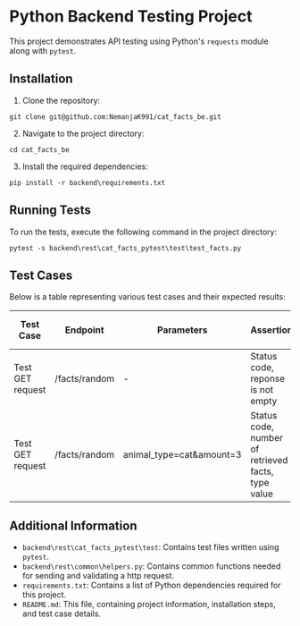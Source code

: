 # Python Backend Testing Project

This project demonstrates API testing using Python's `requests` module along with `pytest`.

## Installation

1. Clone the repository:

```
git clone git@github.com:NemanjaK991/cat_facts_be.git
```


2. Navigate to the project directory:
```
cd cat_facts_be
```

3. Install the required dependencies:

```
pip install -r backend\requirements.txt
```

## Running Tests

To run the tests, execute the following command in the project directory:
```
pytest -s backend\rest\cat_facts_pytest\test\test_facts.py
```

## Test Cases

Below is a table representing various test cases and their expected results:

| Test Case                   | Endpoint      | Parameters               | Assertion                                          | Expected Status Code |
|-----------------------------|---------------|--------------------------|----------------------------------------------------|----------------------|
| Test GET request            | /facts/random | -                        | Status code, reponse is not empty                  | 200                  |
| Test GET request            | /facts/random | animal_type=cat&amount=3 | Status code, number of retrieved facts, type value | 200                  |

## Additional Information

- `backend\rest\cat_facts_pytest\test`: Contains test files written using `pytest`.
- `backend\rest\common\helpers.py`: Contains common functions needed for sending and validating a http request.
- `requirements.txt`: Contains a list of Python dependencies required for this project.
- `README.md`: This file, containing project information, installation steps, and test case details.
